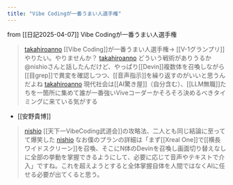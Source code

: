 ```yaml
---
title: "Vibe Codingが一番うまい人選手権"
---
```


from [[日記2025-04-07]]
Vibe Codingが一番うまい人選手権
> [takahiroanno](https://x.com/takahiroanno/status/1909088848526909859) [[Vibe Coding]]が一番うまい人選手権→ [[V-1グランプリ]]やりたい。やりませんか？
> [takahiroanno](https://x.com/takahiroanno/status/1909089433758138372) どういう戦術がありうるか
>  @nishioさんと話したんだけど、やっぱり[[Devin]]複数体を召喚しながら[[目grep]]で異変を確認しつつ、[[音声指示]]を繰り返すのがいいと思うんだよね
> [takahiroanno](https://x.com/takahiroanno/status/1909090375676932289) 現代社会は[[AI驚き屋]]（自分含む）、[[LLM無職]]たちを一箇所に集めて誰が一番強いViveコーダーかそろそろ決めるべきタイミングに来ている気がする
- [[安野貴博]]

> [nishio](https://x.com/nishio/status/1909096343379013746) [[天下一VibeCoding武道会]]の攻略法、二人とも同じ結論に至ってて爆笑した
> [nishio](https://x.com/nishio/status/1909100027412369769) なお僕のプランの詳細は「まず[[Xreal One]]で[[横長ワイドスクリーン]]を召喚、そこにN体のDevinを召喚し画面切り替えなしに全部の挙動を掌握できるようにして、必要に応じて音声やテキストで介入」ですね。これを超えようとすると全体掌握自体を人間ではなくAIに任せる必要が出てくると思う。

